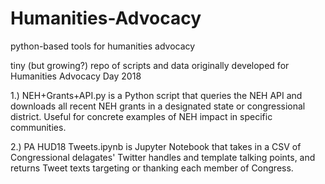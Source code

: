 # Humanities-Advocacy
python-based tools for humanities advocacy

 tiny (but growing?) repo of scripts and data originally developed for Humanities Advocacy Day 2018

1.) NEH+Grants+API.py is a Python script that queries the NEH API and downloads all recent NEH grants in a designated state or congressional district.  Useful for concrete examples of NEH impact in specific communities.  

2.) PA HUD18 Tweets.ipynb is Jupyter Notebook that takes in a CSV of Congressional delagates' Twitter handles and template talking points, and returns Tweet texts targeting or thanking each member of Congress.  
